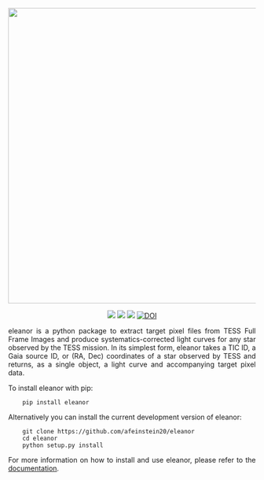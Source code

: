 <p align="center">
  <img width = "600" src="./figures/eleanor.gif"/>
</p>
<p align="center">  
  <a href="https://travis-ci.org/afeinstein20/eleanor/"><img src="https://img.shields.io/travis/afeinstein20/eleanor/master.svg"/></a>
  <a href="https://afeinstein20.github.io/eleanor/"><img src="https://img.shields.io/badge/read-the_docs-blue.svg?style=flat"/></a>
  <a href="https://https://ui.adsabs.harvard.edu/abs/2019PASP..131i4502F/abstract"><img src="https://img.shields.io/badge/read-the_paper-7d93c7.svg?style=flat"/></a>
  <a href="https://doi.org/10.5281/zenodo.2597620"><img src="https://zenodo.org/badge/DOI/10.5281/zenodo.2597620.svg" alt="DOI"></a>
</p>

<div align="justify">
eleanor is a python package to extract target pixel files from TESS Full Frame Images and produce systematics-corrected light curves for any star observed by the TESS mission. In its simplest form, eleanor  takes a TIC ID, a Gaia source ID, or (RA, Dec) coordinates of a star  observed by TESS and returns, as a single object, a light curve and  accompanying target pixel data.
</p>
To install eleanor with pip:

        pip install eleanor
        

Alternatively you can install the current development version of eleanor:

        git clone https://github.com/afeinstein20/eleanor
        cd eleanor
        python setup.py install

For more information on how to install and use eleanor, please refer to the <a href="http://adina.feinste.in/eleanor/">documentation</a>.

